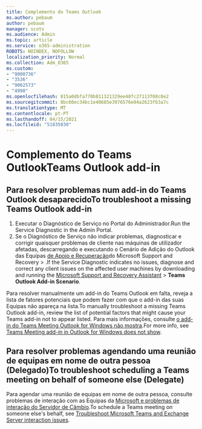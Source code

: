 ```yaml
---
title: Complemento do Teams Outlook
ms.author: pebaum
author: pebaum
manager: scotv
ms.audience: Admin
ms.topic: article
ms.service: o365-administration
ROBOTS: NOINDEX, NOFOLLOW
localization_priority: Normal
ms.collection: Adm_O365
ms.custom:
- "9000736"
- "3536"
- "9002573"
- "4990"
ms.openlocfilehash: 815a0dbfa770b811321329ee48fc27113f08c8e2
ms.sourcegitcommit: 8bc60ec34bc1e40685e3976576e04a2623f63a7c
ms.translationtype: MT
ms.contentlocale: pt-PT
ms.lasthandoff: 04/15/2021
ms.locfileid: "51835030"
---
```

# <a name="teams-outlook-add-in"></a><span data-ttu-id="e6b7b-102">Complemento do Teams Outlook</span><span class="sxs-lookup"><span data-stu-id="e6b7b-102">Teams Outlook add-in</span></span>

## <a name="to-troubleshoot-a-missing-teams-outlook-add-in"></a><span data-ttu-id="e6b7b-103">Para resolver problemas num add-in do Teams Outlook desaparecido</span><span class="sxs-lookup"><span data-stu-id="e6b7b-103">To troubleshoot a missing Teams Outlook add-in</span></span>

1. <span data-ttu-id="e6b7b-104">Executar o Diagnóstico de Serviço no Portal do Administrador.</span><span class="sxs-lookup"><span data-stu-id="e6b7b-104">Run the Service Diagnostic in the Admin Portal.</span></span> 
2. <span data-ttu-id="e6b7b-105">Se o Diagnóstico de Serviço não indicar problemas, diagnosticar e corrigir quaisquer problemas de cliente nas máquinas de utilizador afetadas, descarregando e executando o Cenário de Adição do Outlook das Equipas [de Apoio e Recuperação](https://aka.ms/SaRA-TeamsAddInScenario)do Microsoft Support and Recovery  >  .</span><span class="sxs-lookup"><span data-stu-id="e6b7b-105">If the Service Diagnostic indicates no issues, diagnose and correct any client issues on the affected user machines  by downloading and running the [Microsoft Support and Recovery Assistant](https://aka.ms/SaRA-TeamsAddInScenario) > **Teams Outlook Add-in Scenario**.</span></span>

<span data-ttu-id="e6b7b-106">Para resolver manualmente um add-in do Teams Outlook em falta, reveja a lista de fatores potenciais que podem fazer com que o add-in das suas Equipas não apareça na lista.</span><span class="sxs-lookup"><span data-stu-id="e6b7b-106">To manually troubleshoot a missing Teams Outlook add-in, review the list of potential factors that might cause your Teams add-in not to appear listed.</span></span> <span data-ttu-id="e6b7b-107">Para mais informações, consulte [o add-in do Teams Meeting Outlook for Windows não mostra](https://docs.microsoft.com/microsoftteams/teams-add-in-for-outlook#teams-meeting-add-in-in-outlook-for-windows-does-not-show).</span><span class="sxs-lookup"><span data-stu-id="e6b7b-107">For more info, see [Teams Meeting add-in in Outlook for Windows does not show](https://docs.microsoft.com/microsoftteams/teams-add-in-for-outlook#teams-meeting-add-in-in-outlook-for-windows-does-not-show).</span></span>

## <a name="to-troubleshoot-scheduling-a-teams-meeting-on-behalf-of-someone-else-delegate"></a><span data-ttu-id="e6b7b-108">Para resolver problemas agendando uma reunião de equipas em nome de outra pessoa (Delegado)</span><span class="sxs-lookup"><span data-stu-id="e6b7b-108">To troubleshoot scheduling a Teams meeting on behalf of someone else (Delegate)</span></span>

<span data-ttu-id="e6b7b-109">Para agendar uma reunião de equipas em nome de outra pessoa, consulte problemas de interação com as Equipas da [Microsoft e problemas de interação do Servidor de Câmbio](https://docs.microsoft.com/microsoftteams/troubleshoot/known-issues/teams-exchange-interaction-issue).</span><span class="sxs-lookup"><span data-stu-id="e6b7b-109">To schedule a Teams meeting on someone else's behalf, see [Troubleshoot Microsoft Teams and Exchange Server interaction issues](https://docs.microsoft.com/microsoftteams/troubleshoot/known-issues/teams-exchange-interaction-issue).</span></span>
